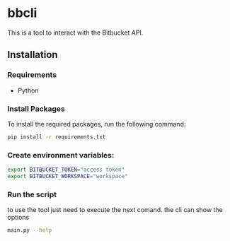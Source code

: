 # bbcli

This is a tool to interact with the Bitbucket API.

## Installation

### Requirements
- Python

### Install Packages

To install the required packages, run the following command:

```bash
pip install -r requirements.txt
```

### Create environment variables:
```bash
export BITBUCKET_TOKEN="access token"
export BITBUCKET_WORKSPACE="workspace"
```

### Run the script

to use the tool just need to execute the next comand. the cli can show the options 

```bash
main.py --help
```